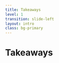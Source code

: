 ```yaml
---
title: Takeaways
level: 1
transition: slide-left
layout: intro
class: bg-primary
---
```


# Takeaways